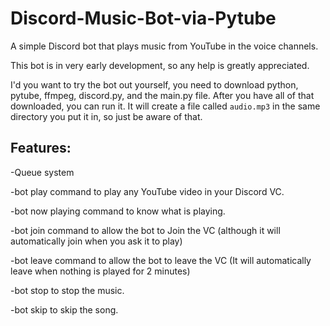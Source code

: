 # Discord-Music-Bot-via-Pytube

A simple Discord bot that plays music from YouTube in the voice channels. 

This bot is in very early development, so any help is greatly appreciated. 

I'd you want to try the bot out yourself, you need to download python, pytube, ffmpeg, discord.py, and the main.py file. After you have all of that downloaded, you can run it. It will create a file called `audio.mp3` in the same directory you put it in, so just be aware of that.

## Features: 

-Queue system

-bot play command to play any YouTube video in your Discord VC. 

-bot now playing command to know what is playing. 

-bot join command to allow the bot to Join the VC (although it will automatically join when you ask it to play)

-bot leave command to allow the bot to leave the VC (It will automatically leave when nothing is played for 2 minutes)

-bot stop to stop the music.

-bot skip to skip the song.
